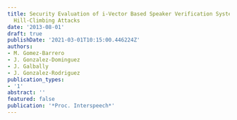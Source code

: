 ```yaml
---
title: Security Evaluation of i-Vector Based Speaker Verification Systems Against
  Hill-Climbing Attacks
date: '2013-08-01'
draft: true
publishDate: '2021-03-01T10:15:00.446224Z'
authors:
- M. Gomez-Barrero
- J. Gonzalez-Dominguez
- J. Galbally
- J. Gonzalez-Rodriguez
publication_types:
- '1'
abstract: ''
featured: false
publication: '*Proc. Interspeech*'
---
```


